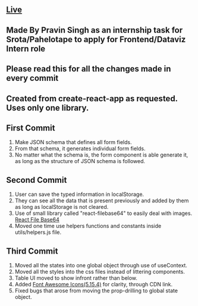 ## [Live](https://github.com/itsmepravin/srota-task)

## Made By Pravin Singh as an internship task for Srota/Pahelotape to apply for Frontend/Dataviz Intern role

## Please read this for all the changes made in every commit

## Created from create-react-app as requested. Uses only one library.

## First Commit

1. Make JSON schema that defines all form fields.
2. From that schema, it generates individual form fields.
3. No matter what the schema is, the form component is able generate it, as long as the structure of JSON schema is followed.

## Second Commit

1. User can save the typed information in localStorage.
2. They can see all the data that is present previously and added by them as long as localStorage is not cleared.
3. Use of small library called "react-filebase64" to easily deal with images. [React File Base64](https://www.npmjs.com/package/react-filebase64)
4. Moved one time use helpers functions and constants inside utils/helpers.js file.

## Third Commit

1. Moved all the states into one global object through use of useContext.
2. Moved all the styles into the css files instead of littering components.
3. Table UI moved to show infront rather than below.
4. Added [Font Awesome Icons(5.15.4)](https://fontawesome.com/v5/search) for clarity, through CDN link.
5. Fixed bugs that arose from moving the prop-drilling to global state object.
